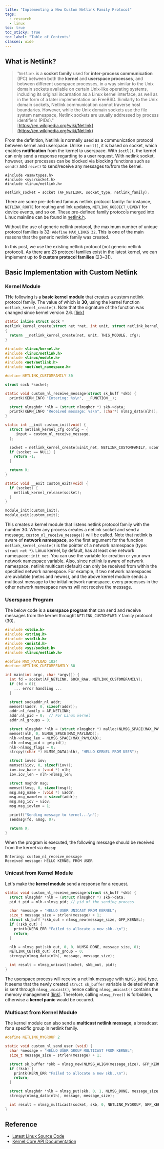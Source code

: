 ```yaml
---
title: "Implementing a New Custom Netlink Family Protocol"
tags:
  - research
  - linux
toc: true
toc_sticky: true
toc_label: "Table of Contents"
classes: wide
---
```




## What is Netlink?

> "`Netlink` is a **socket family** used for **inter-process communication** (IPC) between both the **kernel** and **userspace processes**, and between different userspace processes, in a way similar to the Unix domain sockets available on certain Unix-like operating systems, including its original incarnation as a Linux kernel interface, as well as in the form of a later implementation on FreeBSD. Similarly to the Unix domain sockets, Netlink communication cannot traverse host boundaries. However, while the Unix domain sockets use the file system namespace, Netlink sockets are usually addressed by process identifiers (PIDs)."
> <br>
> [https://en.wikipedia.org/wiki/Netlink](https://en.wikipedia.org/wiki/Netlink)


From the definition, Netlink is normally used as a communication protocol between kernel and userspace. Unlike `ioctl()`, it is based on socket, which enables **notification** from the kernel to userspace. With `ioctl()`, the kernel can only send a response regarding to a user request. With netlink socket, however, user processes can be blocked via blocking functions such as `send()` and `recv()` to send/receive any messages to/from the kernel.

```
#include <asm/types.h>
#include <sys/socket.h>
#include <linux/netlink.h>

netlink_socket = socket (AF_NETLINK, socket_type, netlink_family);
```

There are some pre-defined famous netlink protocol family: for instance, `NETLINK_ROUTE` for routing and link updates, `NETLINK_KOBJECT_UEVENT` for device events, and so on. These pre-defined family protocols merged into Linux mainline can be found in [netlink.h](https://elixir.bootlin.com/linux/latest/source/include/uapi/linux/netlink.h#L9).

Without the use of generic netlink protocol, the maximum number of unique protocol families is 32: `#define MAX_LINKS 32`. This is one of the main reasons that the generic netlink family was created.

In this post, we use the existing netlink protocol (not generic netlink protocol). As there are 23 protocol families exist in the latest kernel, we can implement up to **9 custom protocol families** (23~31).



## Basic Implementation with Custom Netlink

### Kernel Module

THe following is a **basic kernel module** that creates a custom netlink protocol family. The value of which is **30**, using the kernel function `netlink_kernel_create()`. Note that the signature of the function was changed since kernel version 2.6. [[link]](https://elixir.bootlin.com/linux/latest/source/include/linux/netlink.h#L58)

```c
static inline struct sock *
netlink_kernel_create(struct net *net, int unit, struct netlink_kernel_cfg *cfg)
{
  return __netlink_kernel_create(net, unit, THIS_MODULE, cfg);
}
```

```c
#include <linux/kernel.h>
#include <linux/netlink.h>
#include <linux/module.h>
#include <net/netlink.h>
#include <net/net_namespace.h>

#define NETLINK_CUSTOMFAMILY 30

struct sock *socket;

static void custom_nl_receive_message(struct sk_buff *skb) {
  printk(KERN_INFO "Entering: %s\n", __FUNCTION__);

  struct nlmsghdr *nlh = (struct nlmsghdr *) skb->data;
  printk(KERN_INFO "Received message: %s\n", (char*) nlmsg_data(nlh));
}

static int __init custom_init(void) {
  struct netlink_kernel_cfg config = {
    .input = custom_nl_receive_message,
  };

  socket = netlink_kernel_create(&init_net, NETLINK_CUSTOMFAMILY, &config);
  if (socket == NULL) {
    return -1;
  }

  return 0;
}

static void __exit custom_exit(void) {
  if (socket) {
    netlink_kernel_release(socket);
  }
}

module_init(custom_init);
module_exit(custom_exit);
```

This creates a kernel module that listens netlink protocol family with the number 30. When any process creates a netlink socket and send a message, `custom_nl_receive_message()` will be called. Note that netlink is aware of **network namespace**, so the first argument for the function `netlink_kernel_create()` is the pointer of a network namespace (type: `struct net *`). Linux kernel, by default, has at least one network namespace: `init_net`. You can use the variable for creation or your own network namespace variable. Also, since netlink is aware of network namespace, netlink multicast (default) can only be received from within the specified network namespace. For example, if two network namespaces are available (netns and newns), and the above kernel module sends a multicast message to the initial network namespace, every processes in the other network namespace newns will not receive the message.



### Userspace Program

The below code is a **userspace program** that can send and receive messages from the kernel throught `NETLINK_CUSTOMFAMILY` family protocol (30).

```c
#include <stdio.h>
#include <string.h>
#include <stdlib.h>
#include <unistd.h>
#include <sys/socket.h>
#include <linux/netlink.h>

#define MAX_PAYLOAD 1024
#define NETLINK_CUSTOMEFAMILY 30

int main(int argc, char *argv[]) {
  int fd = socket(AF_NETLINK, SOCK_RAW, NETLINK_CUSTOMEFAMILY);
  if (fd < 0){
    ... error handling ...
  }

  struct sockaddr_nl addr;
  memset(&addr, 0, sizeof(addr));
  addr.nl_family = AF_NETLINK;
  addr.nl_pid = 0;  // For Linux kernel
  addr.nl_groups = 0;

  struct nlmsghdr *nlh = (struct nlmsghdr *) malloc(NLMSG_SPACE(MAX_PAYLOAD));
  memset(nlh, 0, NLMSG_SPACE(MAX_PAYLOAD));
  nlh->nlmsg_len = NLMSG_SPACE(MAX_PAYLOAD);
  nlh->nlmsg_pid = getpid();
  nlh->nlmsg_flags = 0;
  strcpy((char *) NLMSG_DATA(nlh), "HELLO KERNEL FROM USER");

  struct iovec iov;
  memset(&iov, 0, sizeof(iov));
  iov.iov_base = (void *) nlh;
  iov.iov_len = nlh->nlmsg_len;

  struct msghdr msg;
  memset(&msg, 0, sizeof(msg));
  msg.msg_name = (void *) &addr;
  msg.msg_namelen = sizeof(addr);
  msg.msg_iov = &iov;
  msg.msg_iovlen = 1;

  printf("Sending message to kernel...\n");
  sendmsg(fd, &msg, 0);

  return 0;
}
```


When the program is executed, the following message should be received from the kernel via `dmesg`:

```
Entering: custom_nl_receive_message
Received message: HELLO KERNEL FROM USER
```



### Unicast from Kernel Module

Let's make the **kernel module** send a response for a request.

```c
static void custom_nl_receive_message(struct sk_buff *skb) {
  struct nlmsghdr *nlh = (struct nlmsghdr *) skb->data;
  pid_t pid = nlh->nlmsg_pid; // pid of the sending process

  char *message = "HELLO USER UNICAST FROM KERNEL";
  size_t message_size = strlen(message) + 1;
  struct sk_buff *skb_out = nlmsg_new(message_size, GFP_KERNEL);
  if (!skb_out) {
    printk(KERN_ERR "Failed to allocate a new skb..\n");
    return;
  }

  nlh = nlmsg_put(skb_out, 0, 0, NLMSG_DONE, message_size, 0);
  NETLINK_CB(skb_out).dst_group = 0;
  strncpy(nlmsg_data(nlh), message, message_size);

  int result = nlmsg_unicast(socket, skb_out, pid);
}
```

The userspace process will receive a netlink message with `NLMSG_DONE` type. It seems that the newly created `struct sk_buffer` variable is deleted when it is sent through `nlmsg_unicast()`, hence calling `nlmsg_unicast()` contains the memory management [[link]](https://stackoverflow.com/questions/10138848/kernel-crash-when-trying-to-free-the-skb-with-nlmsg-freeskb-out/10138935#10138935). Therefore, calling `nlmsg_free()` is forbidden, otherwise a **kernel panic** would be occured.



### Multicast from Kernel Module

The kernel module can also send a **multicast netlink message**, a broadcast for a specific group in netlink family.

```c
#define NETLINK_MYGROUP 2

static void custom_nl_send_user (void) {
  char *message = "HELLO USER GROUP MULTICAST FROM KERNEL";
  size_t message_size = strlen(message) + 1;

  struct sk_buffer *skb = nlmsg_new(NLMSG_ALIGN(message_size), GFP_KERNEL);
  if (!ksb) {
    printk(KERN_ERR "Failed to allocate a new skb..\n");
    return;
  }

  struct nlmsghdr *nlh = nlmsg_put(skb, 0, 1, NLMSG_DONE, message_size, 0);
  strncpy(nlmsg_data(nlh), message, message_size);

  int result = nlmsg_multicast(socket, skb, 0, NETLINK_MYGROUP, GFP_KERNEL);
}
```


## Reference

- [Latest Linux Source Code](https://elixir.bootlin.com/linux/latest/source)
- [Kernel Core API Documentation](https://www.kernel.org/doc/html/next/core-api/)